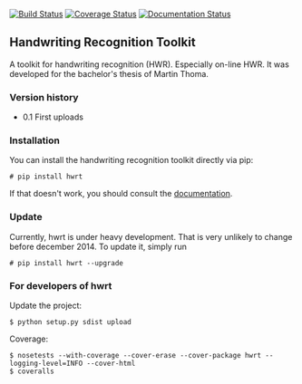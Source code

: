 [![Build Status](https://travis-ci.org/MartinThoma/hwrt.svg?branch=master)](https://travis-ci.org/MartinThoma/hwrt)
[![Coverage Status](https://img.shields.io/coveralls/MartinThoma/hwrt.svg)](https://coveralls.io/r/MartinThoma/hwrt?branch=master)
[![Documentation Status](https://readthedocs.org/projects/hwrt/badge/?version=latest)](https://readthedocs.org/projects/hwrt/?badge=latest)

## Handwriting Recognition Toolkit

A toolkit for handwriting recognition (HWR). Especially on-line HWR. It
was developed for the bachelor's thesis of Martin Thoma.

### Version history

* 0.1 First uploads

### Installation

You can install the handwriting recognition toolkit directly via pip:

    # pip install hwrt

If that doesn't work, you should consult the
[documentation](http://hwrt.readthedocs.org/).

### Update

Currently, hwrt is under heavy development. That is very unlikely to change
before december 2014. To update it, simply run

    # pip install hwrt --upgrade


### For developers of hwrt

Update the project:

    $ python setup.py sdist upload

Coverage:

    $ nosetests --with-coverage --cover-erase --cover-package hwrt --logging-level=INFO --cover-html
    $ coveralls